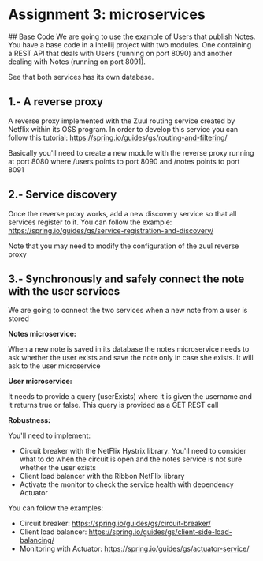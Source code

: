 # Assignment 3: microservices 

## Base Code
We are going to use the example of Users that publish Notes. You have a base code in a Intellij project with two modules.
One containing a REST API that deals with Users (running on port 8090) and another dealing with Notes (running on port 8091).

See that both services has its own database.

## 1.- A reverse proxy
A reverse proxy implemented with the Zuul routing service created by Netflix within its OSS program. 
In order to develop this service you can follow this tutorial: https://spring.io/guides/gs/routing-and-filtering/

Basically you'll need to create a new module with the reverse proxy running at port 8080 where /users points to port 8090
and /notes points to port 8091

## 2.- Service discovery
Once the reverse proxy works, add a new discovery service so that all services register to it. You can follow the example: 
https://spring.io/guides/gs/service-registration-and-discovery/

Note that you may need to modify the configuration of the zuul reverse proxy

## 3.- Synchronously and safely connect the note with the user services
We are going to connect the two services when a new note from a user is stored

**Notes microservice:**

When a new note is saved in its database the notes microservice needs to ask whether the user exists and save the note only 
in case she exists. It will ask to the user microservice

**User microservice:**

It needs to provide a query (userExists) where it is given the username and it returns true or false. This query is provided as a 
GET REST call

**Robustness:**

You'll need to implement: 
* Circuit breaker with the NetFlix Hystrix library: You'll need to consider what to do when the circuit is open and the 
notes service is not sure whether the user exists
* Client load balancer with the Ribbon NetFlix library 
* Activate the monitor to check the service health with dependency Actuator

You can follow the examples:
* Circuit breaker: https://spring.io/guides/gs/circuit-breaker/
* Client load balancer: https://spring.io/guides/gs/client-side-load-balancing/
* Monitoring with Actuator: https://spring.io/guides/gs/actuator-service/

